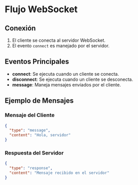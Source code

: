# Flujo WebSocket

## Conexión
1. El cliente se conecta al servidor WebSocket.
2. El evento `connect` es manejado por el servidor.

## Eventos Principales
- **connect**: Se ejecuta cuando un cliente se conecta.
- **disconnect**: Se ejecuta cuando un cliente se desconecta.
- **message**: Maneja mensajes enviados por el cliente.

## Ejemplo de Mensajes
### Mensaje del Cliente
```json
{
  "type": "message",
  "content": "Hola, servidor"
}
```

### Respuesta del Servidor
```json
{
  "type": "response",
  "content": "Mensaje recibido en el servidor"
}
```
